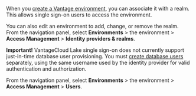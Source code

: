 When you [create a Vantage environment](gpb1689789991266.md), you can associate it with a realm. This allows single sign-on users to access the environment.

You can also edit an environment to add, change, or remove the realm. From the navigation panel, select **Environments** > the environment > **Access Management** > **Identity providers & realms**.

**Important!** VantageCloud Lake single sign-on does not currently support just-in-time database user provisioning. You must [create database users](bzs1689789992898.md) separately, using the same username used by the identity provider for valid authentication and authorization.

From the navigation panel, select **Environments** > the environment > **Access Management** > **Users**.

